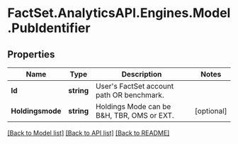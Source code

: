 # FactSet.AnalyticsAPI.Engines.Model.PubIdentifier
## Properties

Name | Type | Description | Notes
------------ | ------------- | ------------- | -------------
**Id** | **string** | User&#39;s FactSet account path OR benchmark. | 
**Holdingsmode** | **string** | Holdings Mode can be B&amp;H, TBR, OMS or EXT. | [optional] 

[[Back to Model list]](../README.md#documentation-for-models) [[Back to API list]](../README.md#documentation-for-api-endpoints) [[Back to README]](../README.md)

